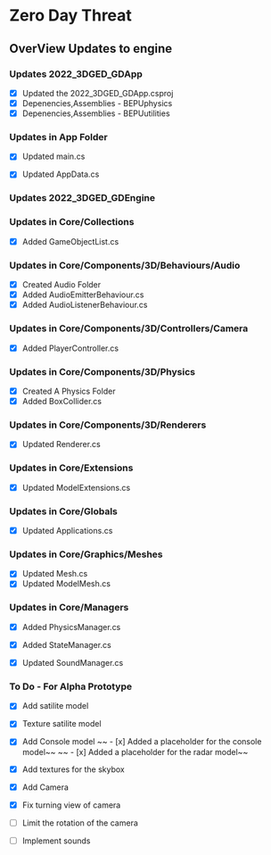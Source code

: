 # Zero Day Threat

## OverView Updates to engine ##

### Updates 2022_3DGED_GDApp
- [x] Updated the 2022_3DGED_GDApp.csproj 
- [x] Depenencies,Assemblies - BEPUphysics
- [x] Depenencies,Assemblies - BEPUutilities

### Updates in App Folder
- [x] Updated main.cs
- [x] Updated AppData.cs



### Updates 2022_3DGED_GDEngine
### Updates in Core/Collections
- [x] Added GameObjectList.cs

### Updates in Core/Components/3D/Behaviours/Audio
- [x] Created Audio Folder
- [x] Added AudioEmitterBehaviour.cs
- [x] Added AudioListenerBehaviour.cs

### Updates in Core/Components/3D/Controllers/Camera
- [x] Added PlayerController.cs

### Updates in Core/Components/3D/Physics
- [x] Created A Physics Folder
- [x] Added BoxCollider.cs

### Updates in Core/Components/3D/Renderers
- [x] Updated Renderer.cs

### Updates in Core/Extensions
- [x] Updated ModelExtensions.cs

### Updates in Core/Globals
- [x] Updated Applications.cs

### Updates in Core/Graphics/Meshes
- [x] Updated Mesh.cs
- [x] Updated ModelMesh.cs

### Updates in Core/Managers
- [x] Added PhysicsManager.cs
- [x] Added StateManager.cs
- [x] Updated SoundManager.cs





### To Do - For Alpha Prototype
- [x] Add satilite model
- [x] Texture satilite model
- [x] Add Console model
~~ - [x] Added a placeholder for the console model~~
~~ - [x] Added a placeholder for the radar model~~
- [x] Add textures for the skybox
- [x] Add Camera
- [x] Fix turning view of camera
- [ ] Limit the rotation of the camera
- [ ] Implement sounds






 
